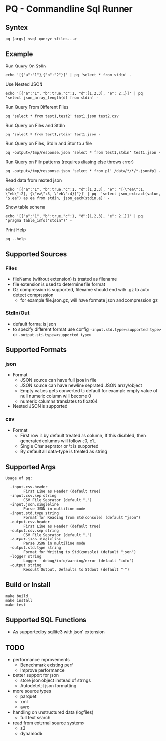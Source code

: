 # PQ - Commandline Sql Runner

## Syntex

```
pq [args] <sql query> <files...>
```

## Example

Run Query On StdIn
```
echo '[{"a":"1"},{"b":"2"}]' | pq 'select * from stdin' -
```

Use Nested JSON
```
echo '[{"a":"1", "b":true,"c":1, "d":[1,2,3], "e": 2.1}]' | pq  'select json_array_length(d) from stdin' -
```

Run Query From Different Files
```
pq 'select * from test1,test2' test1.json test2.csv
```

Run Query on Files and StdIn
```
pq 'select * from test1,stdin' test1.json -
```

Run Query on Files, StdIn and Stor to a file
```
pq -output=/tmp/response.json 'select * from test1,stdin' test1.json -
```

Run Query on File patterns (requires aliasing else throws error)
```
pq -output=/tmp/response.json 'select * from p1' /data/*/*/*.json#p1 -
```

Read data from nexted json
```
echo '[{"a":"1", "b":true,"c":1, "d":[1,2,3], "e": "[{\"ea\":1, \"eb\":2}, {\"ea\":3, \"eb\":4}]"}]' | pq  'select json_extract(value, "$.ea") as ea from stdin, json_each(stdin.e)' -
```

Show table schema
```
echo '[{"a":"1", "b":true,"c":1, "d":[1,2,3], "e": 2.1}]' | pq  'pragma table_info("stdin")' -
```

Print Help
```
pq --help
```


## Supported Sources

### Files
- fileName (without extension) is treated as filename
- file extension is used to determine file format
- Gz compression is supported, filename should end with .gz to auto detect compression
    - for example file.json.gz, will have formate json and compression gz

### StdIn/Out
- default format is json
- to specify different format use config `-input.std.type=<supported type>` or `-output.std.type=<supported type>`

## Supported Formats

### json
- Format
    - JSON source can have full json in file
    - JSON source can have newline seprated JSON array/object
    - Empty values gets converted to default for example empty value of null numeric column will become 0
    - numeric columns translates to float64
- Nested JSON is supported

### csv
- Format
    - First row is by default treated as column, If this disabled, then generated columns will follow c0, c1..
    - Single Char seprator or \t is supported
    - By default all data-type is treated as string


## Supported Args

```
Usage of pq:

  -input.csv.header
        First Line as Header (default true)
  -input.csv.sep string
        CSV File Seprator (default ",")
  -input.json.singleline
        Parse JSON in multiline mode
  -input.std.type string
        Format for Reading from Std(console) (default "json")
  -output.csv.header
        First Line as Header (default true)
  -output.csv.sep string
        CSV File Seprator (default ",")
  -output.json.singleline
        Parse JSON in multiline mode
  -output.std.type string
        Format for Writing to Std(console) (default "json")
  -logger string
        Logger - debug/info/warning/error (default "info")
  -output string
        Resoult Output, Defaults to Stdout (default "-")
```


## Build or Install

```
make build
make install
make test
```

## Supported SQL Functions
- As supported by sqllite3 with json1 extension

## TODO
- performance improvements
    - Benechmark existing perf
    - Improve performance
- better support for json
    - store json object instead of strings
    - Autodetetct json formatting
- more source types
    - parquet
    - xml
    - avro
- handling on unstructured data (logfiles)
    - full text search
- read from external source systems
    - s3
    - dynamodb
